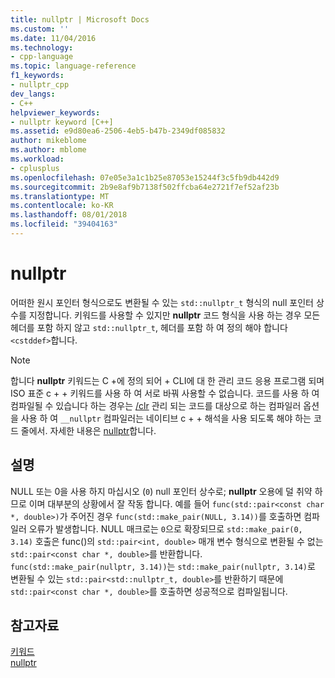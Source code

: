 ```yaml
---
title: nullptr | Microsoft Docs
ms.custom: ''
ms.date: 11/04/2016
ms.technology:
- cpp-language
ms.topic: language-reference
f1_keywords:
- nullptr_cpp
dev_langs:
- C++
helpviewer_keywords:
- nullptr keyword [C++]
ms.assetid: e9d80ea6-2506-4eb5-b47b-2349df085832
author: mikeblome
ms.author: mblome
ms.workload:
- cplusplus
ms.openlocfilehash: 07e05e3a1c1b25e87053e15244f3c5fb9db442d9
ms.sourcegitcommit: 2b9e8af9b7138f502ffcba64e2721f7ef52af23b
ms.translationtype: MT
ms.contentlocale: ko-KR
ms.lasthandoff: 08/01/2018
ms.locfileid: "39404163"
---
```

# <a name="nullptr"></a>nullptr
어떠한 원시 포인터 형식으로도 변환될 수 있는 `std::nullptr_t` 형식의 null 포인터 상수를 지정합니다.  키워드를 사용할 수 있지만 **nullptr** 코드 형식을 사용 하는 경우 모든 헤더를 포함 하지 않고 `std::nullptr_t`, 헤더를 포함 하 여 정의 해야 합니다 `<cstddef>`합니다.  
  
> [!NOTE]
>  합니다 **nullptr** 키워드는 C +에 정의 되어 + CLI에 대 한 관리 코드 응용 프로그램 되며 ISO 표준 c + + 키워드를 사용 하 여 서로 바꿔 사용할 수 없습니다. 코드를 사용 하 여 컴파일될 수 있습니다 하는 경우는 [/clr](../build/reference/clr-common-language-runtime-compilation.md) 관리 되는 코드를 대상으로 하는 컴파일러 옵션을 사용 하 여 `__nullptr` 컴파일러는 네이티브 c + + 해석을 사용 되도록 해야 하는 코드 줄에서. 자세한 내용은 [nullptr](../windows/nullptr-cpp-component-extensions.md)합니다.  
  
## <a name="remarks"></a>설명  
 NULL 또는 0을 사용 하지 마십시오 (`0`) null 포인터 상수로; **nullptr** 오용에 덜 취약 하므로 이며 대부분의 상황에서 잘 작동 합니다.  예를 들어 `func(std::pair<const char *, double>)`가 주어진 경우 `func(std::make_pair(NULL, 3.14))`를 호출하면 컴파일러 오류가 발생합니다.  NULL 매크로는 `0`으로 확장되므로 `std::make_pair(0, 3.14)` 호출은 func()의 `std::pair<int, double>` 매개 변수 형식으로 변환될 수 없는 `std::pair<const char *, double>`를 반환합니다.  `func(std::make_pair(nullptr, 3.14))`는 `std::make_pair(nullptr, 3.14)`로 변환될 수 있는 `std::pair<std::nullptr_t, double>`를 반환하기 때문에 `std::pair<const char *, double>`를 호출하면 성공적으로 컴파일됩니다.  
  
## <a name="see-also"></a>참고자료  
 [키워드](../cpp/keywords-cpp.md)   
 [nullptr](../windows/nullptr-cpp-component-extensions.md)
